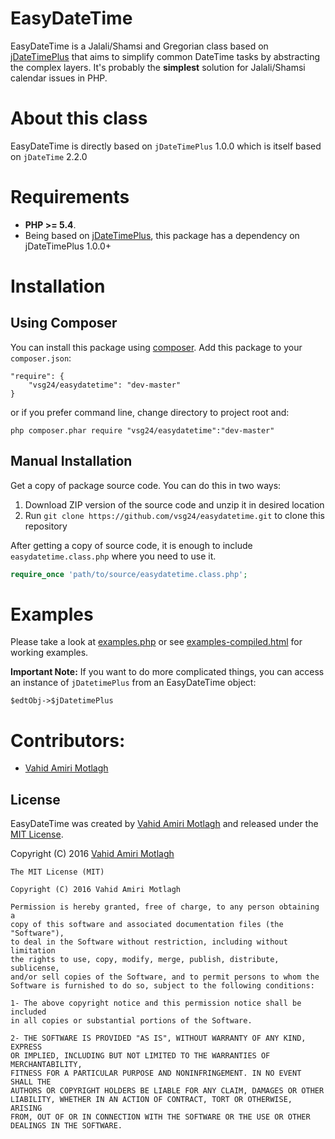 # EasyDateTime

EasyDateTime is a Jalali/Shamsi and Gregorian class based on <a target="_blank" href="https://github.com/VSG24/jDateTimePlus/">jDateTimePlus</a> that aims to simplify common DateTime tasks by abstracting the complex layers. It's probably the **simplest** solution for Jalali/Shamsi calendar issues in PHP.

# About this class

EasyDateTime is directly based on `jDateTimePlus` 1.0.0 which is itself based on `jDateTime` 2.2.0

# Requirements

* **PHP >= 5.4**.
* Being based on <a href="https://github.com/VSG24/jDateTimePlus/">jDateTimePlus</a>, this package has a dependency on jDateTimePlus 1.0.0+

#  Installation

## Using Composer

You can install this package using [composer](https://getcomposer.org). Add this package to your `composer.json`:  

```
"require": {
	"vsg24/easydatetime": "dev-master"
}
```

or if you prefer command line, change directory to project root and:

```
php composer.phar require "vsg24/easydatetime":"dev-master"
```

## Manual Installation

Get a copy of package source code. You can do this in two ways:

1. Download ZIP version of the source code and unzip it in desired location  
2. Run `git clone https://github.com/vsg24/easydatetime.git` to clone this repository

After getting a copy of source code, it is enough to include `easydatetime.class.php` where you need to use it.

```php
require_once 'path/to/source/easydatetime.class.php';
```

# Examples

Please take a look at [examples.php](examples.php) or see [examples-compiled.html](examples-compiled.html) for working examples.

**Important Note:**
If you want to do more complicated things, you can access an instance of `jDatetimePlus` from an EasyDateTime object:

  `$edtObj->$jDatetimePlus`

# Contributors:
- [Vahid Amiri Motlagh](http://atvsg.com)

## License
EasyDateTime was created by [Vahid Amiri Motlagh](http://atvsg.com) and released under the [MIT License](http://opensource.org/licenses/mit-license.php).

Copyright (C) 2016 [Vahid Amiri Motlagh](http://atvsg.com)
  


    The MIT License (MIT)
    
    Copyright (C) 2016 Vahid Amiri Motlagh

    Permission is hereby granted, free of charge, to any person obtaining a
    copy of this software and associated documentation files (the "Software"),
    to deal in the Software without restriction, including without limitation
    the rights to use, copy, modify, merge, publish, distribute, sublicense,
    and/or sell copies of the Software, and to permit persons to whom the
    Software is furnished to do so, subject to the following conditions:

    1- The above copyright notice and this permission notice shall be included
    in all copies or substantial portions of the Software.
    
    2- THE SOFTWARE IS PROVIDED "AS IS", WITHOUT WARRANTY OF ANY KIND, EXPRESS
    OR IMPLIED, INCLUDING BUT NOT LIMITED TO THE WARRANTIES OF MERCHANTABILITY,
    FITNESS FOR A PARTICULAR PURPOSE AND NONINFRINGEMENT. IN NO EVENT SHALL THE
    AUTHORS OR COPYRIGHT HOLDERS BE LIABLE FOR ANY CLAIM, DAMAGES OR OTHER
    LIABILITY, WHETHER IN AN ACTION OF CONTRACT, TORT OR OTHERWISE, ARISING
    FROM, OUT OF OR IN CONNECTION WITH THE SOFTWARE OR THE USE OR OTHER
    DEALINGS IN THE SOFTWARE.
